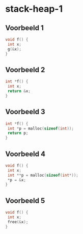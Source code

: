 # stack-heap-1

## Voorbeeld 1

```c
void f() {
 int x;
 g(&x);
}
```

## Voorbeeld 2

```c
int *f() {
 int x;
 return &x;
}
```

## Voorbeeld 3

```c
int *f() {
 int *p = malloc(sizeof(int));
 return p;
}
```

## Voorbeeld 4

```c
void f() {
 int x;
 int **p = malloc(sizeof(int*));
 *p = &x;
}
```

## Voorbeeld 5

```c
void f() {
 int x;
 free(&x);
}
```
